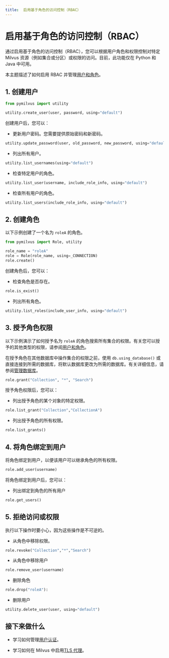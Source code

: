 ```yaml
---
title:  启用基于角色的访问控制（RBAC）
---
```


# 启用基于角色的访问控制（RBAC）

通过启用基于角色的访问控制（RBAC），您可以根据用户角色和权限控制对特定 Milvus 资源（例如集合或分区）或权限的访问。目前，此功能仅在 Python 和 Java 中可用。

本主题描述了如何启用 RBAC 并管理[用户和角色](users_and_roles.md)。

## 1. 创建用户

```python
from pymilvus import utility

utility.create_user(user, password, using="default")
```

创建用户后，您可以：

- 更新用户密码。您需要提供原始密码和新密码。

```python
utility.update_password(user, old_password, new_password, using="default")
```

- 列出所有用户。

```python
utility.list_usernames(using="default")
```

- 检查特定用户的角色。

```python
utility.list_user(username, include_role_info, using="default")
```

- 检查所有用户的角色。

```python
utility.list_users(include_role_info, using="default")
```

## 2. 创建角色

以下示例创建了一个名为 `roleA` 的角色。

```python
from pymilvus import Role, utility

role_name = "roleA"
role = Role(role_name, using=_CONNECTION)
role.create()
```

创建角色后，您可以：

- 检查角色是否存在。

```python
role.is_exist()
```

- 列出所有角色。

```python
utility.list_roles(include_user_info, using="default")
```

## 3. 授予角色权限

以下示例演示了如何授予名为 `roleA` 的角色搜索所有集合的权限。有关您可以授予的其他类型的权限，请参阅[用户和角色](users_and_roles.md)。

在授予角色在其他数据库中操作集合的权限之前，使用 `db.using_database()` 或直接连接到所需的数据库，将默认数据库更改为所需的数据库。有关详细信息，请参阅[管理数据库](manage_databases.md)。

```python
role.grant("Collection", "*", "Search")
```

授予角色权限后，您可以：

- 列出授予角色的某个对象的特定权限。

```python
role.list_grant("Collection","CollectionA")
```

- 列出授予角色的所有权限。

```python
role.list_grants()
```

## 4. 将角色绑定到用户

将角色绑定到用户，以便该用户可以继承角色的所有权限。

```python
role.add_user(username)
```

将角色绑定到用户后，您可以：

- 列出绑定到角色的所有用户

```python
role.get_users()
```

## 5. 拒绝访问或权限

<div class="alert caution">

执行以下操作时要小心，因为这些操作是不可逆的。

</div>

- 从角色中移除权限。

```python
role.revoke("Collection","*","Search")
```

- 从角色中移除用户

```python
role.remove_user(username)
```

- 删除角色

```python
role.drop("roleA"):
```

- 删除用户

```python
utility.delete_user(user, using="default")
```

## 接下来做什么

- 学习如何管理[用户认证](authenticate.md)。

- 学习如何在 Milvus 中启用[TLS 代理](tls.md)。